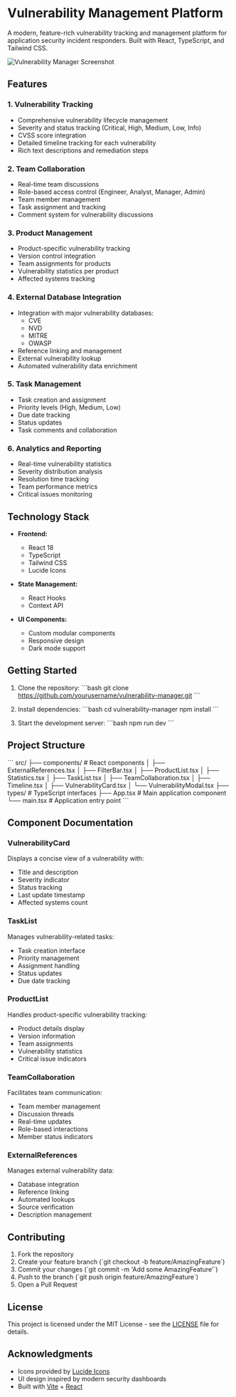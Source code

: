 # Vulnerability Management Platform

A modern, feature-rich vulnerability tracking and management platform for application security incident responders. Built with React, TypeScript, and Tailwind CSS.

![Vulnerability Manager Screenshot](https://images.unsplash.com/photo-1555949963-aa79dcee981c?auto=format&fit=crop&q=80&w=2000)

## Features

### 1. Vulnerability Tracking
- Comprehensive vulnerability lifecycle management
- Severity and status tracking (Critical, High, Medium, Low, Info)
- CVSS score integration
- Detailed timeline tracking for each vulnerability
- Rich text descriptions and remediation steps

### 2. Team Collaboration
- Real-time team discussions
- Role-based access control (Engineer, Analyst, Manager, Admin)
- Team member management
- Task assignment and tracking
- Comment system for vulnerability discussions

### 3. Product Management
- Product-specific vulnerability tracking
- Version control integration
- Team assignments for products
- Vulnerability statistics per product
- Affected systems tracking

### 4. External Database Integration
- Integration with major vulnerability databases:
  - CVE
  - NVD
  - MITRE
  - OWASP
- Reference linking and management
- External vulnerability lookup
- Automated vulnerability data enrichment

### 5. Task Management
- Task creation and assignment
- Priority levels (High, Medium, Low)
- Due date tracking
- Status updates
- Task comments and collaboration

### 6. Analytics and Reporting
- Real-time vulnerability statistics
- Severity distribution analysis
- Resolution time tracking
- Team performance metrics
- Critical issues monitoring

## Technology Stack

- **Frontend:**
  - React 18
  - TypeScript
  - Tailwind CSS
  - Lucide Icons

- **State Management:**
  - React Hooks
  - Context API

- **UI Components:**
  - Custom modular components
  - Responsive design
  - Dark mode support

## Getting Started

1. Clone the repository:
\`\`\`bash
git clone https://github.com/yourusername/vulnerability-manager.git
\`\`\`

2. Install dependencies:
\`\`\`bash
cd vulnerability-manager
npm install
\`\`\`

3. Start the development server:
\`\`\`bash
npm run dev
\`\`\`

## Project Structure

\`\`\`
src/
├── components/           # React components
│   ├── ExternalReferences.tsx
│   ├── FilterBar.tsx
│   ├── ProductList.tsx
│   ├── Statistics.tsx
│   ├── TaskList.tsx
│   ├── TeamCollaboration.tsx
│   ├── Timeline.tsx
│   ├── VulnerabilityCard.tsx
│   └── VulnerabilityModal.tsx
├── types/               # TypeScript interfaces
├── App.tsx             # Main application component
└── main.tsx           # Application entry point
\`\`\`

## Component Documentation

### VulnerabilityCard
Displays a concise view of a vulnerability with:
- Title and description
- Severity indicator
- Status tracking
- Last update timestamp
- Affected systems count

### TaskList
Manages vulnerability-related tasks:
- Task creation interface
- Priority management
- Assignment handling
- Status updates
- Due date tracking

### ProductList
Handles product-specific vulnerability tracking:
- Product details display
- Version information
- Team assignments
- Vulnerability statistics
- Critical issue indicators

### TeamCollaboration
Facilitates team communication:
- Team member management
- Discussion threads
- Real-time updates
- Role-based interactions
- Member status indicators

### ExternalReferences
Manages external vulnerability data:
- Database integration
- Reference linking
- Automated lookups
- Source verification
- Description management

## Contributing

1. Fork the repository
2. Create your feature branch (\`git checkout -b feature/AmazingFeature\`)
3. Commit your changes (\`git commit -m 'Add some AmazingFeature'\`)
4. Push to the branch (\`git push origin feature/AmazingFeature\`)
5. Open a Pull Request

## License

This project is licensed under the MIT License - see the [LICENSE](LICENSE) file for details.

## Acknowledgments

- Icons provided by [Lucide Icons](https://lucide.dev)
- UI design inspired by modern security dashboards
- Built with [Vite](https://vitejs.dev) + [React](https://reactjs.org)